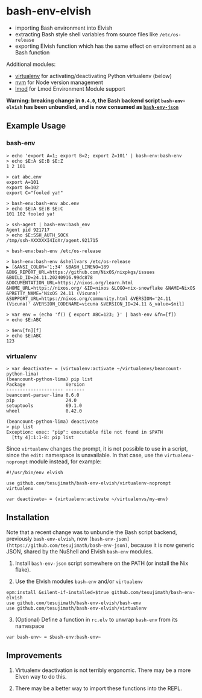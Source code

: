 # bash-env-elvish

- importing Bash environment into Elvish
- extracting Bash style shell variables from source files like `/etc/os-release`
- exporting Elvish function which has the same effect on environment as a Bash function

Additional modules:
- [virtualenv](virtualenv.elv) for activating/deactivating Python virtualenv (below)
- [nvm](nvm.elv) for Node version management
- [lmod](lmod.elv) for Lmod Environment Module support

**Warning: breaking change in `0.4.0`, the Bash backend script `bash-env-elvish` has been unbundled, and is now consumed as [`bash-env-json`](https://github.com/tesujimath/bash-env-json)**

## Example Usage

### bash-env
```
> echo 'export A=1; export B=2; export Z=101' | bash-env:bash-env
> echo $E:A $E:B $E:Z
1 2 101

> cat abc.env
export A=101
export B=102
export C="fooled ya!"

> bash-env:bash-env abc.env
> echo $E:A $E:B $E:C
101 102 fooled ya!

> ssh-agent | bash-env:bash_env
Agent pid 921717
> echo $E:SSH_AUTH_SOCK
/tmp/ssh-XXXXXXI4IoXr/agent.921715

> bash-env:bash-env /etc/os-release

> bash-env:bash-env &shellvars /etc/os-release
▶ [&ANSI_COLOR='1;34' &BASH_LINENO=189 &BUG_REPORT_URL=https://github.com/NixOS/nixpkgs/issues &BUILD_ID=24.11.20240916.99dc878 &DOCUMENTATION_URL=https://nixos.org/learn.html &HOME_URL=https://nixos.org/ &ID=nixos &LOGO=nix-snowflake &NAME=NixOS &PRETTY_NAME='NixOS 24.11 (Vicuna)' &SUPPORT_URL=https://nixos.org/community.html &VERSION='24.11 (Vicuna)' &VERSION_CODENAME=vicuna &VERSION_ID=24.11 &_value=$nil]

> var env = (echo 'f() { export ABC=123; }' | bash-env &fn=[f])
> echo $E:ABC

> $env[fn][f]
> echo $E:ABC
123
```

### virtualenv

```
> var deactivate~ = (virtualenv:activate ~/virtualenvs/beancount-python-lima)
(beancount-python-lima) pip list
Package               Version
--------------------- -------
beancount-parser-lima 0.6.0
pip                   24.0
setuptools            69.1.0
wheel                 0.42.0

(beancount-python-lima) deactivate
> pip list
Exception: exec: "pip": executable file not found in $PATH
  [tty 4]:1:1-8: pip list
```

Since `virtualenv` changes the prompt, it is not possible to use in a script, since the `edit:` namespace is unavailable.  In that case, use the `virtualenv-noprompt` module instead, for example:

```
#!/usr/bin/env elvish

use github.com/tesujimath/bash-env-elvish/virtualenv-noprompt virtualenv

var deactivate~ = (virtualenv:activate ~/virtualenvs/my-env)
```

## Installation

Note that a recent change was to unbundle the Bash script backend, previously `bash-env-elvish`, now ``[bash-env-json](https://github.com/tesujimath/bash-env-json)``, because it is now generic JSON, shared by the NuShell and Elvish `bash-env` modules.

1. Install `bash-env-json` script somewhere on the PATH (or install the Nix flake).

2. Use the Elvish modules `bash-env` and/or `virtualenv`

```
epm:install &silent-if-installed=$true github.com/tesujimath/bash-env-elvish
use github.com/tesujimath/bash-env-elvish/bash-env
use github.com/tesujimath/bash-env-elvish/virtualenv
```

3. (Optional) Define a function in `rc.elv` to unwrap `bash-env` from its namespace

```
var bash-env~ = $bash-env:bash-env~
```

## Improvements

1. Virtualenv deactivation is not terribly ergonomic.  There may be a more Elven way to do this.

2. There may be a better way to import these functions into the REPL.
